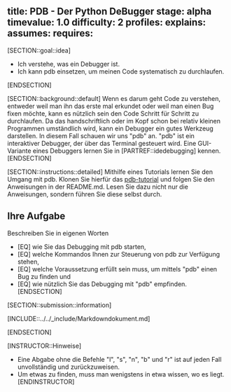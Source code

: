title: PDB - Der Python DeBugger
stage: alpha
timevalue: 1.0
difficulty: 2
profiles:
explains:
assumes:
requires:
---
[SECTION::goal::idea]

- Ich verstehe, was ein Debugger ist.
- Ich kann pdb einsetzen, um meinen Code systematisch zu durchlaufen.

[ENDSECTION]


[SECTION::background::default]
Wenn es darum geht Code zu verstehen, entweder weil man ihn das erste mal erkundet oder weil man einen Bug fixen möchte,
kann es nützlich sein den Code Schritt für Schritt zu durchlaufen. 
Da das handschriftlich oder im Kopf schon bei relativ kleinen Programmen umständlich wird, kann ein Debugger
ein gutes Werkzeug darstellen.
In diesem Fall schauen wir uns "pdb" an. 
"pdb" ist ein interaktiver Debugger, der über das Terminal gesteuert wird.
Eine GUI-Variante eines Debuggers lernen Sie in [PARTREF::idedebugging] kennen.
[ENDSECTION]


[SECTION::instructions::detailed]
Mithilfe eines Tutorials lernen Sie den Umgang mit pdb.
Klonen Sie hierfür das [pdb-tutorial](https://github.com/spiside/pdb-tutorial/) und 
folgen Sie den Anweisungen in der README.md.
Lesen Sie dazu nicht nur die Anweisungen, sondern führen Sie diese selbst durch. 

## Ihre Aufgabe

Beschreiben Sie in eigenen Worten 

  - [EQ] wie Sie das Debugging mit pdb starten, 
  - [EQ] welche Kommandos Ihnen zur Steuerung von pdb zur Verfügung stehen,
  - [EQ] welche Voraussetzung erfüllt sein muss, um mittels "pdb" einen Bug zu finden und
  - [EQ] wie nützlich Sie das Debugging mit "pdb" empfinden. 
[ENDSECTION]


[SECTION::submission::information]

[INCLUDE::../../_include/Markdowndokument.md]

[ENDSECTION]

[INSTRUCTOR::Hinweise]
- Eine Abgabe ohne die Befehle "l", "s", "n", "b" und "r" ist auf jeden Fall unvollständig und zurückzuweisen.
- Um etwas zu finden, muss man wenigstens in etwa wissen, wo es liegt.
[ENDINSTRUCTOR]